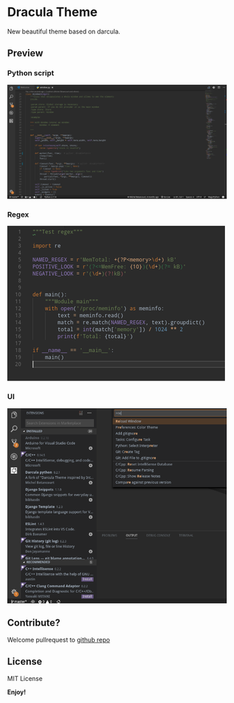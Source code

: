 # Dracula Theme

New beautiful theme based on darcula.

## Preview

### Python script

![python](https://github.com/Akhail/vs-code-darcula-theme/raw/master/images/script.png)

### Regex

![regex](https://github.com/Akhail/vs-code-darcula-theme/raw/master/images/regex.png)

### UI

![ui](https://github.com/Akhail/vs-code-darcula-theme/raw/master/images/ui.png)

## Contribute?

Welcome pullrequest to [github repo](https://github.com/Akhail/vs-code-darcula-theme)

## License

MIT License

**Enjoy!**
